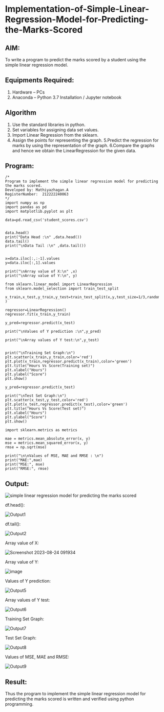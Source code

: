 # Implementation-of-Simple-Linear-Regression-Model-for-Predicting-the-Marks-Scored

## AIM:
To write a program to predict the marks scored by a student using the simple linear regression model.

## Equipments Required:
1. Hardware – PCs
2. Anaconda – Python 3.7 Installation / Jupyter notebook

## Algorithm
1. Use the standard libraries in python.
2. Set variables for assigning data set values.
3. Import Linear Regression from the sklearn.
4. Assign the points for representing the graph.
5.Predict the regression for marks by using the representation of the graph.
6.Compare the graphs and hence we obtain the LinearRegression for the given data.

## Program:
```
/*
Program to implement the simple linear regression model for predicting the marks scored.
Developed by: Mathiyazhagan.A
RegisterNumber:  212222240063
*/
import numpy as np
import pandas as pd
import matplotlib.pyplot as plt

data=pd.read_csv('student_scores.csv')


data.head()
print("Data Head :\n" ,data.head())
data.tail()
print("\nData Tail :\n" ,data.tail())


x=data.iloc[:,:-1].values  
y=data.iloc[:,1].values

print("\nArray value of X:\n" ,x)
print("\nArray value of Y:\n", y)

from sklearn.linear_model import LinearRegression
from sklearn.model_selection import train_test_split

x_train,x_test,y_train,y_test=train_test_split(x,y,test_size=1/3,random_state=0 )

regressor=LinearRegression() 
regressor.fit(x_train,y_train)

y_pred=regressor.predict(x_test) 

print("\nValues of Y prediction :\n",y_pred)

print("\nArray values of Y test:\n",y_test)


print("\nTraining Set Graph:\n")
plt.scatter(x_train,y_train,color='red') 
plt.plot(x_train,regressor.predict(x_train),color='green') 
plt.title("Hours Vs Score(Training set)") 
plt.xlabel("Hours")
plt.ylabel("Score")
plt.show()

y_pred=regressor.predict(x_test) 

print("\nTest Set Graph:\n")
plt.scatter(x_test,y_test,color='red') 
plt.plot(x_test,regressor.predict(x_test),color='green') 
plt.title("Hours Vs Score(Test set)") 
plt.xlabel("Hours")
plt.ylabel("Score")
plt.show()

import sklearn.metrics as metrics

mae = metrics.mean_absolute_error(x, y)
mse = metrics.mean_squared_error(x, y)
rmse = np.sqrt(mse)  

print("\n\nValues of MSE, MAE and RMSE : \n")
print("MAE:",mae)
print("MSE:", mse)
print("RMSE:", rmse)
```

## Output:
![simple linear regression model for predicting the marks scored](sam.png)

df.head():


![Output1](https://github.com/Mathiofficial/Implementation-of-Simple-Linear-Regression-Model-for-Predicting-the-Marks-Scored/assets/118787327/1a0c8cbd-643c-4eae-9fe0-a770309e9ed7)


df.tail():

![Output2](https://github.com/Mathiofficial/Implementation-of-Simple-Linear-Regression-Model-for-Predicting-the-Marks-Scored/assets/118787327/c3065a4c-02ee-45c7-bcf3-f319dc16b314)


Array value of X:

![Screenshot 2023-08-24 091934](https://github.com/Mathiofficial/Implementation-of-Simple-Linear-Regression-Model-for-Predicting-the-Marks-Scored/assets/118787327/bf262ace-7e76-4745-b78b-4d2e3eface8a)

Array value of Y:

![image](https://github.com/Mathiofficial/Implementation-of-Simple-Linear-Regression-Model-for-Predicting-the-Marks-Scored/assets/118787327/4d76f0ec-b974-4146-a41c-ccec299707cc)

Values of Y prediction:

![Output5](https://github.com/Mathiofficial/Implementation-of-Simple-Linear-Regression-Model-for-Predicting-the-Marks-Scored/assets/118787327/27428d72-a684-4741-aa5c-c2cf23e19bb9)

Array values of Y test:

![Output6](https://github.com/Mathiofficial/Implementation-of-Simple-Linear-Regression-Model-for-Predicting-the-Marks-Scored/assets/118787327/f528e242-6281-455d-b8a6-2e936c909c63)


Training Set Graph:

![Output7](https://github.com/Mathiofficial/Implementation-of-Simple-Linear-Regression-Model-for-Predicting-the-Marks-Scored/assets/118787327/5e5ec5aa-4176-4da0-aff2-710a2abc62b1)

Test Set Graph:

![Output8](https://github.com/Mathiofficial/Implementation-of-Simple-Linear-Regression-Model-for-Predicting-the-Marks-Scored/assets/118787327/f4af40b2-7262-4a7a-ad46-083b221ba5ec)


Values of MSE, MAE and RMSE:

![Output9](https://github.com/Mathiofficial/Implementation-of-Simple-Linear-Regression-Model-for-Predicting-the-Marks-Scored/assets/118787327/858344e7-1340-4141-8ca4-b59ac26d18d6)


## Result:
Thus the program to implement the simple linear regression model for predicting the marks scored is written and verified using python programming.
